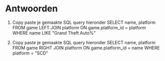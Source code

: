 # Antwoorden

1. Copy paste je gemaakte SQL query hieronder
   SELECT name, platform FROM game LEFT JOIN platform ON game.platform_id = platform WHERE name LIKE "Grand Theft Auto%"

2. Copy paste je gemaakte SQL query hieronder
    SELECT name, platform FROM game RIGHT JOIN platform ON game.platform_id = name WHERE platform = "SCD"







